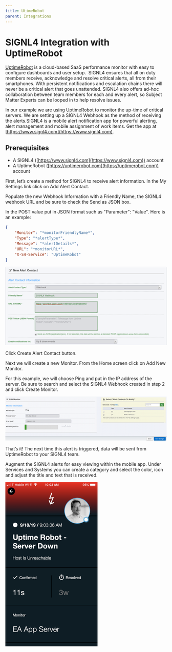 ```yaml
---
title: UtimeRobot
parent: Integrations
---
```


# SIGNL4 Integration with UptimeRobot

[UptimeRobot](https://uptimerobot.com/) is a cloud-based SaaS performance monitor with easy to configure dashboards and user setup.  SIGNL4 ensures that all on duty members receive, acknowledge and resolve critical alerts, all from their smartphones. With persistent notifications and escalation chains there will never be a critical alert that goes unattended. SIGNL4 also offers ad-hoc collaboration between team members for each and every alert, so Subject Matter Experts can be looped in to help resolve issues.

In our example we are using UptimeRobot to monitor the up-time of critical servers.  We are setting up a SIGNL4 Webhook as the method of receiving the alerts.SIGNL4 is a mobile alert notification app for powerful alerting, alert management and mobile assignment of work items.  Get the app at [https://www.signl4.com](https://www.signl4.com).

## Prerequisites
- A SIGNL4 ([https://www.signl4.com](https://www.signl4.com)) account
- A UptimeRobot ([https://uptimerobot.com](https://uptimerobot.com)) account

First, let’s create a method for SIGNL4 to receive alert information. In the My Settings link click on Add Alert Contact.

Populate the new Webhook Information with a Friendly Name, the SIGNL4 webhook URL and be sure to check the Send as JSON box.

In the POST value put in JSON format such as "Parameter": "Value". Here is an example:

```json
{
    "Monitor": "*monitorFriendlyName*",
    "Type": "*alertType*",
    "Message": "*alertDetails*",
    "URL": "*monitorURL*",
    "X-S4-Service": "UptimeRobot"
}
```
![UptimeRobot Sebhook](uptimerobot-webhook.png)

Click Create Alert Contact button.

Next we will create a new Monitor. From the Home screen click on Add New Monitor.

For this example, we will choose Ping and put in the IP address of the server. Be sure to search and select the SIGNL4 Webhook created in step 2 and click Create Monitor.

![UptimeRobot Monitor](uptimerobot-monitor.png)

That’s it! The next time this alert is triggered, data will be sent from UptimeRobot to your SIGNL4 team.

Augment the SIGNL4 alerts for easy viewing within the mobile app. Under Services and Systems you can create a category and select the color, icon and adjust the title and text that is received.

![SIGNL4 Alert](signl4-uptimerobot.png)
